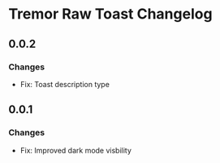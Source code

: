 # Tremor Raw Toast Changelog

## 0.0.2

### Changes

- Fix: Toast description type

## 0.0.1

### Changes

- Fix: Improved dark mode visbility
